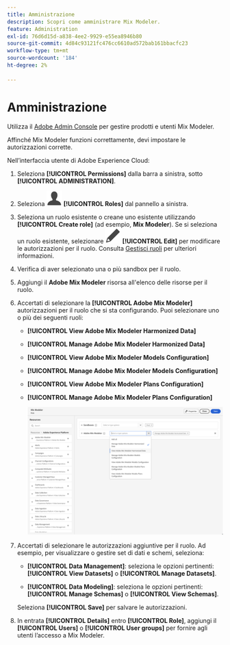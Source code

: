 ```yaml
---
title: Amministrazione
description: Scopri come amministrare Mix Modeler.
feature: Administration
exl-id: 76d6d15d-a838-4ee2-9929-e55ea8946b80
source-git-commit: 4d84c93121fc476cc6610ad572bab161bbacfc23
workflow-type: tm+mt
source-wordcount: '184'
ht-degree: 2%

---
```


# Amministrazione

Utilizza il [Adobe Admin Console](https://helpx.adobe.com/it/enterprise/using/admin-console.html) per gestire prodotti e utenti Mix Modeler.

Affinché Mix Modeler funzioni correttamente, devi impostare le autorizzazioni corrette.

Nell’interfaccia utente di Adobe Experience Cloud:

1. Seleziona **[!UICONTROL Permissions]** dalla barra a sinistra, sotto **[!UICONTROL ADMINISTRATION]**.

1. Seleziona ![Utente](/help/assets/icons/User.svg) **[!UICONTROL Roles]** dal pannello a sinistra.

1. Seleziona un ruolo esistente o creane uno esistente utilizzando **[!UICONTROL Create role]** (ad esempio, **Mix Modeler**). Se si seleziona un ruolo esistente, selezionare ![Modifica](/help/assets/icons/Edit.svg) **[!UICONTROL Edit]** per modificare le autorizzazioni per il ruolo. Consulta [Gestisci ruoli](https://helpx.adobe.com/it/enterprise/using/admin-console.html) per ulteriori informazioni.

1. Verifica di aver selezionato una o più sandbox per il ruolo.

1. Aggiungi il **Adobe Mix Modeler** risorsa all&#39;elenco delle risorse per il ruolo.

1. Accertati di selezionare la **[!UICONTROL Adobe Mix Modeler]** autorizzazioni per il ruolo che si sta configurando. Puoi selezionare uno o più dei seguenti ruoli:

   - **[!UICONTROL View Adobe Mix Modeler Harmonized Data]**
   - **[!UICONTROL Manage Adobe Mix Modeler Harmonized Data]**
   - **[!UICONTROL View Adobe Mix Modeler Models Configuration]**
   - **[!UICONTROL Manage Adobe Mix Modeler Models Configuration]**
   - **[!UICONTROL View Adobe Mix Modeler Plans Configuration]**
   - **[!UICONTROL Manage Adobe Mix Modeler Plans Configuration]**

     ![RBAC MIX MODELER](/help/assets/mix-modeler-rbac.png)


1. Accertati di selezionare le autorizzazioni aggiuntive per il ruolo. Ad esempio, per visualizzare o gestire set di dati e schemi, seleziona:

   - **[!UICONTROL Data Management]**: seleziona le opzioni pertinenti: **[!UICONTROL View Datasets]** o **[!UICONTROL Manage Datasets]**.

   - **[!UICONTROL Data Modeling]**: seleziona le opzioni pertinenti: **[!UICONTROL Manage Schemas]** o **[!UICONTROL View Schemas]**.

   <!--
    * **[!UICONTROL Data Governance]**: ensure you select **[!UICONTROL View User Activity Log]** and **[!UICONTROL View Data Usage Policies]**.
    -->

   <!--![Permissions](assets/permissions-including-privacy.png)-->

   Seleziona **[!UICONTROL Save]** per salvare le autorizzazioni.

1. In entrata **[!UICONTROL Details]** entro **[!UICONTROL Role]**, aggiungi il **[!UICONTROL Users]** o **[!UICONTROL User groups]** per fornire agli utenti l’accesso a Mix Modeler.
